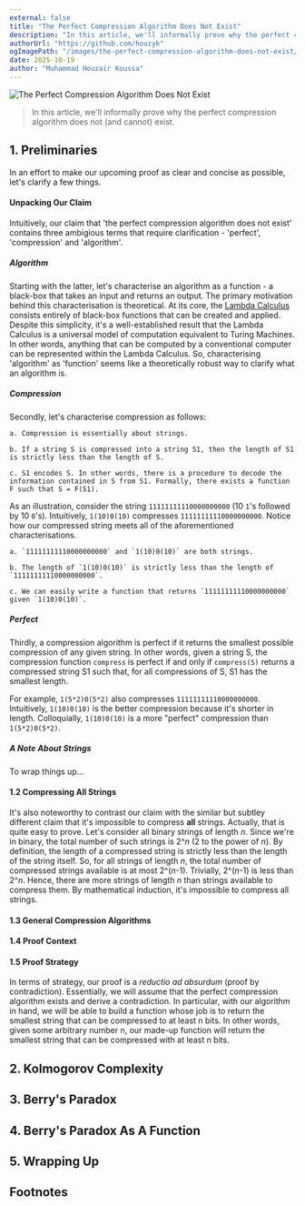 ```yaml
---
external: false
title: "The Perfect Compression Algorithm Does Not Exist"
description: "In this article, we'll informally prove why the perfect compression algorithm does not (and cannot) exist."
authorUrl: "https://github.com/houzyk"
ogImagePath: "/images/the-perfect-compression-algorithm-does-not-exist/cover.webp"
date: 2025-10-19
author: "Muhammad Houzair Koussa"
---
```

![The Perfect Compression Algorithm Does Not Exist](/images/the-perfect-compression-algorithm-does-not-exist/cover.webp)

> In this article, we'll informally prove why the perfect compression algorithm does not (and cannot) exist.

## 1. Preliminaries

In an effort to make our upcoming proof as clear and concise as possible, let's clarify a few things.

#### Unpacking Our Claim

Intuitively, our claim that 'the perfect compression algorithm does not exist' contains three ambigious terms that require clarification - 'perfect', 'compression' and 'algorithm'. 

##### Algorithm

Starting with the latter, let's characterise an algorithm as a function - a black-box that takes an input and returns an output. The primary motivation behind this characterisation is theoretical. At its core, the [Lambda Calculus](https://plato.stanford.edu/entries/lambda-calculus/ "Lambda Calculus") consists entirely of black-box functions that can be created and applied. Despite this simplicity, it's a well-established result that the Lambda Calculus is a universal model of computation equivalent to Turing Machines. In other words, anything that can be computed by a conventional computer can be represented within the Lambda Calculus. So, characterising 'algorithm' as 'function' seems like a theoretically robust way to clarify what an algorithm is.  

##### Compression

Secondly, let's characterise compression as follows:

    a. Compression is essentially about strings.

    b. If a string S is compressed into a string S1, then the length of S1 is strictly less than the length of S.

    c. S1 encodes S. In other words, there is a procedure to decode the information contained in S from S1. Formally, there exists a function F such that S = F(S1).

As an illustration, consider the string `11111111110000000000` (10 `1`'s followed by 10 `0`'s). Intuitively, `1(10)0(10)` compresses `11111111110000000000`. Notice how our compressed string meets all of the aforementioned characterisations.

    a. `11111111110000000000` and `1(10)0(10)` are both strings.

    b. The length of `1(10)0(10)` is strictly less than the length of `11111111110000000000`.

    c. We can easily write a function that returns `11111111110000000000` given `1(10)0(10)`.

##### Perfect

Thirdly, a compression algorithm is perfect if it returns the smallest possible compression of any given string. In other words, given a string S, the compression function `compress` is perfect if and only if `compress(S)` returns a compressed string S1 such that, for all compressions of S, S1 has the smallest length.

For example, `1(5*2)0(5*2)` also compresses `11111111110000000000`. Intuitively, `1(10)0(10)` is the better compression because it's shorter in length. Colloquially, `1(10)0(10)` is a more "perfect" compression than `1(5*2)0(5*2)`.

##### A Note About Strings


To wrap things up...



#### 1.2 Compressing All Strings

<!-- all strings -->
It's also noteworthy to contrast our claim with the similar but subtley different claim that it's impossible to compress **all** strings. Actually, that is quite easy to prove. Let's consider all binary strings of length _n_. Since we're in binary, the total number of such strings is 2^_n_ (2 to the power of _n_). By definition, the length of a compressed string is strictly less than the length of the string itself. So, for all strings of length _n_, the total number of compressed strings available is at most 2^(_n_-1). Trivially, 2^(_n_-1) is less than 2^_n_. Hence, there are more strings of length _n_ than strings available to compress them. By mathematical induction, it's impossible to compress all strings.

#### 1.3 General Compression Algorithms

<!-- general algorithms -->

#### 1.4 Proof Context

<!-- the set of all binary strings -->

<!-- program length -->

#### 1.5 Proof Strategy

In terms of strategy, our proof is a _reductio ad absurdum_ (proof by contradiction). Essentially, we will assume that the perfect compression algorithm exists and derive a contradiction. In particular, with our algorithm in hand, we will be able to build a function whose job is to return the smallest string that can be compressed to at least n bits. In other words, given some arbitrary number n, our made-up function will return the smallest string that can be compressed with at least n bits.


## 2. Kolmogorov Complexity

## 3. Berry's Paradox

## 4. Berry's Paradox As A Function

## 5. Wrapping Up

<!-- no free lunch algorithms -->

## Footnotes